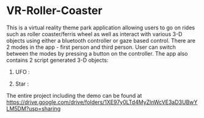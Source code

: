 # VR-Roller-Coaster

This is a virtual reality theme park application allowing users to go on rides such as roller coaster/ferris wheel as well as interact with various 3-D objects using either a bluetooth controller or gaze based control. There are 2 modes in the app - first person and third person. User can switch between the modes by pressing a button on the controller. The app also contains 2 script generated 3-D objects:

1. UFO :

2. Star :


The entire project including the demo can be found at https://drive.google.com/drive/folders/1XE97y0LTd4MyZlnWcVE3aD3UBwYLM5DM?usp=sharing
